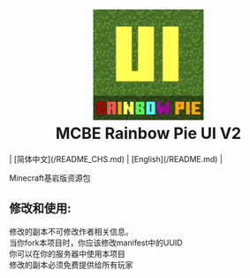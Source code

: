 <h1 align="center">
  <img src="https://github.com/MintCoolMC/MCBE_RainbowPieUI2/blob/main/pack_icon.png?raw=true" alt="LOGO" width="200">
  <br>MCBE Rainbow Pie UI V2<br>
</h1>
| [简体中文](/README_CHS.md) | [English](/README.md) |

Minecraft基岩版资源包

修改和使用:
--
修改的副本不可修改作者相关信息。  
当你fork本项目时，你应该修改manifest中的UUID  
你可以在你的服务器中使用本项目  
修改的副本必须免费提供给所有玩家  
